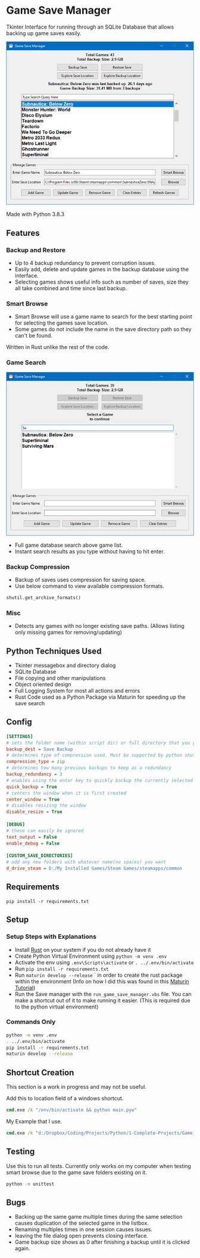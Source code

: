 # Game Save Manager

Tkinter Interface for running through an SQLite Database that allows backing up game saves easily.

![Image of Game Save Manager](https://raw.githubusercontent.com/Concrete18/Game-Save-Manager/master/images/Screenshot.png)

Made with Python 3.8.3

## Features

### Backup and Restore

- Up to 4 backup redundancy to prevent corruption issues.
- Easily add, delete and update games in the backup database using the interface.
- Selecting games shows useful info such as number of saves, size they all take combined and time since last backup.

### Smart Browse

- Smart Browse will use a game name to search for the best starting point for selecting the games save location.
- Some games do not include the name in the save directory path so they can't be found.

Written in Rust unlike the rest of the code.

### Game Search

![Image of Smart Browse](https://raw.githubusercontent.com/Concrete18/Game-Save-Manager/master/images/Search%20Example.png)

- Full game database search above game list.
- Instant search results as you type without having to hit enter.

### Backup Compression

- Backup of saves uses compression for saving space.
- Use below command to view available compression formats.

```python
shutil.get_archive_formats()
```

### Misc

- Detects any games with no longer existing save paths. (Allows listing only missing games for removing/updating)

## Python Techniques Used

- Tkinter messagebox and directory dialog
- SQLite Database
- File copying and other manipulations
- Object oriented design
- Full Logging System for most all actions and errors
- Rust Code used as a Python Package via Maturin for speeding up the save search

## Config

```ini
[SETTINGS]
# sets the folder name (within script dir) or full directory that you you backups to go to
backup_dest = Save Backup
# determines type of compression used. Must be supported by python shutil
compression_type = zip
# determines how many previous backups to keep as a redundancy
backup_redundancy = 3
# enables using the enter key to quickly backup the currently selected game
quick_backup = True
# centers the window when it is first created
center_window = True
# disables resizing the window
disable_resize = True

[DEBUG]
# these can easily be ignored
text_output = False
enable_debug = False

[CUSTOM_SAVE_DIRECTORIES]
# add any new folders with whatever name(no spaces) you want
d_drive_steam = D:/My Installed Games/Steam Games/steamapps/common
```

## Requirements

```pip
pip install -r requirements.txt
```

## Setup

### Setup Steps with Explanations

- Install [Rust](https://www.rust-lang.org/) on your system if you do not already have it
- Create Python Virtual Environment using `python -m venv .env`
- Activate the env using `.env\Scripts\activate` or `. ../.env/bin/activate`
- Run `pip install -r requirements.txt`
- Run `maturin develop --release`
  ` in order to create the rust package within the environment (Info on how I did this was found in this [Maturin Tutorial](https://www.youtube.com/watch?v=DpUlfWP_gtg&t=1s))
- Run the Save manager with the `run_game_save_manager.vbs` file. You can make a shortcut out of it to make running it easier. (This is required due to the python virtual environment)

### Commands Only

```bash
python -m venv .env
. ../.env/bin/activate
pip install -r requirements.txt
maturin develop --release
```

<!-- ## Todo

- Arrow Key listbox navigation -->

## Shortcut Creation

This section is a work in progress and may not be useful.
 
Add this to location field of a windows shortcut.

```cmd
cmd.exe /k "/env/bin/activate && python main.pyw"
```

My Example that I use.

```cmd
cmd.exe /k "d:/Dropbox/Coding/Projects/Python/1-Complete-Projects/Game_Save_Manager/.env/Scripts/activate && d:/Dropbox/Coding/Projects/Python/1-Complete-Projects/Game_Save_Manager/main.pyw"
```

## Testing

Use this to run all tests. Currently only works on my computer when testing smart browse due to the
game save folders existing on it.

```cmd
python -m unittest
```

## Bugs

- Backing up the same game multiple times during the same selection causes duplication of the selected game in the
  listbox.
- Renaming multiples times in one session causes issues.
- leaving the file dialog open prevents closing interface.
- Game backup size shows as 0 after finishing a backup until it is clicked again.
